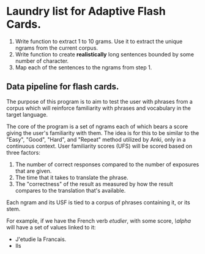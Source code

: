 # Laundry list for Adaptive Flash Cards.

1. Write function to extract 1 to 10 grams. Use it to extract the unique ngrams from the current corpus.
2. Write function to create **realistically** long sentences bounded by some number of character.
3. Map each of the sentences to the ngrams from step 1.






## Data pipeline for flash cards.

The purpose of this program is to aim to test the user with phrases from a corpus which will reinforce familiarity with phrases and vocabulary in the target language.

The core of the program is a set of ngrams each of which bears a score giving the user's familiarity with them. The idea is for this to be similar to the "Easy", "Good", "Hard", and "Repeat" method utilized by Anki, only in a continuous context. User familiarity scores (UFS) will be scored based on three factors:

1. The number of correct responses compared to the number of exposures that are given.
2. The time that it takes to translate the phrase.
3. The "correctness" of the result as measured by how the result compares to the translation that's available.

Each ngram and its USF is tied to a corpus of phrases containing it, or its stem.

For example, if we have the French verb *etudier*, with some score, *\alpha* will have a set of values linked to it:

* J'etudie la Francais.
* Ils

##

